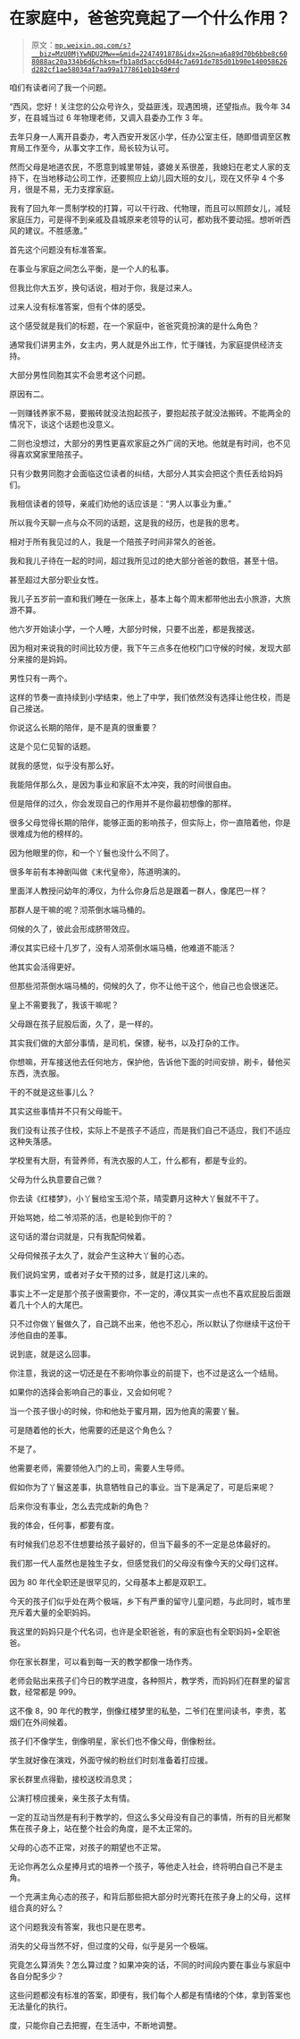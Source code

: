 # 在家庭中，爸爸究竟起了一个什么作用？

> 原文：[`mp.weixin.qq.com/s?__biz=MzU0MjYwNDU2Mw==&mid=2247491878&idx=2&sn=a6a89d70b6bbe8c608088ac20a334b6d&chksm=fb1a8d5acc6d044c7a691de785d01b90e140058626d282cf1ae58034af7aa99a177861eb1b48#rd`](http://mp.weixin.qq.com/s?__biz=MzU0MjYwNDU2Mw==&mid=2247491878&idx=2&sn=a6a89d70b6bbe8c608088ac20a334b6d&chksm=fb1a8d5acc6d044c7a691de785d01b90e140058626d282cf1ae58034af7aa99a177861eb1b48#rd)

咱们有读者问了我一个问题。 

“西风，您好！关注您的公众号许久，受益匪浅，现遇困境，还望指点。我今年 34 岁，在县城当过 6 年物理老师，又调入县委办工作 3 年。

去年只身一人离开县委办，考入西安开发区小学，任办公室主任，随即借调至区教育局工作至今，从事文字工作，局长较为认可。

然而父母是地道农民，不愿意到城里带娃，婆媳关系很差，我媳妇在老丈人家的支持下，在当地移动公司工作，还要照应上幼儿园大班的女儿，现在又怀孕 4 个多月，很是不易，无力支撑家庭。

我有了回九年一贯制学校的打算，可以干行政、代物理，而且可以照顾女儿，减轻家庭压力，可是得不到亲戚及县城原来老领导的认可，都劝我不要动摇。想听听西风的建议。不胜感激。”

首先这个问题没有标准答案。 

在事业与家庭之间怎么平衡，是一个人的私事。 

但我比你大五岁，换句话说，相对于你，我是过来人。 

过来人没有标准答案，但有个体的感受。 

这个感受就是我们的标题，在一个家庭中，爸爸究竟扮演的是什么角色？

通常我们讲男主外，女主内，男人就是外出工作，忙于赚钱，为家庭提供经济支持。 

大部分男性同胞其实不会思考这个问题。 

原因有二。

一则赚钱养家不易，要搬砖就没法抱起孩子，要抱起孩子就没法搬砖。不能两全的情况下，谈这个话题也没意义。

二则也没想过，大部分的男性更喜欢家庭之外广阔的天地。他就是有时间，也不见得喜欢窝家里陪孩子。

只有少数男同胞才会面临这位读者的纠结，大部分人其实会把这个责任丢给妈妈们。 

我相信读者的领导，亲戚们劝他的话应该是：“男人以事业为重。” 

所以我今天聊一点与众不同的话题，这是我的经历，也是我的思考。 

相对于所有我见过的人，我是一个陪孩子时间非常久的爸爸。 

我和我儿子待在一起的时间，超过我所见过的绝大部分爸爸的数倍，甚至十倍。 

甚至超过大部分职业女性。 

我儿子五岁前一直和我们睡在一张床上，基本上每个周末都带他出去小旅游，大旅游不算。

他六岁开始读小学，一个人睡，大部分时候，只要不出差，都是我接送。 

因为相对来说我的时间比较方便，我下午三点多在他校门口守候的时候，发现大部分来接的是妈妈。 

男性只有一两个。

这样的节奏一直持续到小学结束，他上了中学，我们依然没有选择让他住校，而是自己接送。

你说这么长期的陪伴，是不是真的很重要？ 

这是个见仁见智的话题。

就我的感觉，似乎没有那么好。

我能陪伴那么久，是因为事业和家庭不太冲突，我的时间很自由。

但是陪伴的过久，你会发现自己的作用并不是你最初想像的那样。 

很多父母觉得长期的陪伴，能够正面的影响孩子，但实际上，你一直陪着他，你是很难成为他的榜样的。

因为他眼里的你，和一个丫鬟也没什么不同了。

很多年前有本神剧叫做《末代皇帝》，陈道明演的。

里面洋人教授问幼年的溥仪，为什么你身后总是跟着一群人，像尾巴一样？

那群人是干嘛的呢？沏茶倒水端马桶的。 

伺候的久了，彼此会形成脐带效应。

溥仪其实已经十几岁了，没有人沏茶倒水端马桶，他难道不能活？

他其实会活得更好。

但那些沏茶倒水端马桶的，伺候的久了，你不让他干这个，他自己也会很迷茫。 

皇上不需要我了，我该干嘛呢？

父母跟在孩子屁股后面，久了，是一样的。 

其实我们做的大部分事情，是司机，保镖，秘书，以及打杂的工作。 

你想嘛，开车接送他去任何地方，保护他，告诉他下面的时间安排，刷卡，替他买东西，洗衣服。 

干的不就是这些事儿么？ 

其实这些事情并不只有父母能干。 

我们没有让孩子住校，实际上不是孩子不适应，而是我们自己不适应，我们不适应这种失落感。 

学校里有大厨，有营养师，有洗衣服的人工，什么都有，都是专业的。 

父母为什么执意要自己做？ 

你去读《红楼梦》，小丫鬟给宝玉沏个茶，晴雯麝月这种大丫鬟就不干了。

开始骂她，给二爷沏茶的活，也是轮到你干的？

这句话的潜台词就是，只有我配伺候着。 

父母伺候孩子太久了，就会产生这种大丫鬟的心态。 

我们说妈宝男，或者对子女干预的过多，就是打这儿来的。

事实上不一定是那个孩子很需要你，不一定的，溥仪其实一点也不喜欢屁股后面跟着几十个人的大尾巴。 

只不过你做丫鬟做久了，自己跳不出来，他也不忍心，所以默认了你继续干这份干涉他自由的差事。 

说到底，就是这么回事。 

你注意，我说的这一切还是在不影响你事业的前提下，也不过是这么一个结局。

如果你的选择会影响自己的事业，又会如何呢？

当一个孩子很小的时候，你和他处于蜜月期，因为他真的需要丫鬟。 

可是随着他的长大，他需要的还是这个角色么？ 

不是了。

他需要老师，需要领他入门的上司，需要人生导师。 

假如你为了丫鬟这差事，执意牺牲自己的事业。当下是满足了，可是后来呢？ 

后来你没有事业，怎么去完成新的角色？ 

我的体会，任何事，都要有度。

有时候我们总忍不住想要给孩子最好的，但当下最多的不一定是总体最好的。

我们那一代人虽然也是独生子女，但感觉我们的父母没有像今天的父母们这样。

因为 80 年代全职还是很罕见的，父母基本上都是双职工。

今天的孩子们似乎处在两个极端，乡下有严重的留守儿童问题，与此同时，城市里充斥着大量的全职妈妈。

我这里的妈妈只是个代名词，也许是全职爸爸，有的家庭也有全职妈妈+全职爸爸。 

你在家长群里，可以看到每一天的教学都像一场作秀。

老师会贴出来孩子们今日的教学进度，各种照片，教学秀，而妈妈们在群里的留言数，经常都是 999。

这不像 8，90 年代的教学，倒像红楼梦里的私塾，二爷们在里间读书，李贵，茗烟们在外间候着。

孩子们不像学生，倒像明星，家长们也不像父母，倒像粉丝。

学生就好像在演戏，外面守候的粉丝们时刻准备着打应援。

家长群里点得勤，接校送校消息灵；

公演打榜应援亲，亲生孩子太有情。 

一定的互动当然是有利于教学的，但这么多父母没有自己的事情，所有的目光都聚焦在孩子身上，站在整个社会的角度，是不太正常的。

父母的心态不正常，对孩子的期望也不正常。

无论你再怎么众星捧月式的培养一个孩子，等他走入社会，终将明白自己不是主角。

一个充满主角心态的孩子，和背后那些把大部分时光寄托在孩子身上的父母，这样组合真的好么？

这个问题我没有答案，我也只是在思考。

消失的父母当然不好，但过度的父母，似乎是另一个极端。

究竟怎么算消失？怎么算过度？如果冲突的话，不同的时间段内要在事业与家庭中各自分配多少？

这些问题都没有标准的答案，即便有，我们每个人都是有情绪的个体，拿到答案也无法量化的执行。

度，只能你自己去把握，在生活中，不断地调整。